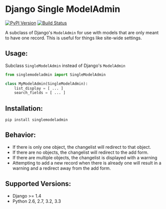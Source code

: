 Django Single ModelAdmin
=========================

[![PyPI Version](https://img.shields.io/pypi/v/singlemodeladmin.svg)][pypi]
[![Build Status](http://img.shields.io/travis/AMeng/django-single-model-admin.svg)][travis]

[travis]: http://travis-ci.org/AMeng/django-single-model-admin
[pypi]: https://pypi.python.org/pypi/singlemodeladmin

A subclass of Django's `ModelAdmin` for use with models that are only meant to have one record. This is useful for things like site-wide settings.

Usage:
------

Subclass `SingleModelAdmin` instead of Django's `ModelAdmin`

```python
from singlemodeladmin import SingleModelAdmin

class MyModelAdmin(SingleModelAdmin):
    list_display = [ ... ]
    search_fields = [ ... ]
```

Installation:
-------------
```
pip install singlemodeladmin
```

Behavior:
---------

 * If there is only one object, the changelist will redirect to that object.
 * If there are no objects, the changelist will redirect to the add form.
 * If there are multiple objects, the changelist is displayed with a warning
 * Attempting to add a new record when there is already one will result in a warning and a redirect away from the add form.

Supported Versions:
-------------------

 * Django >= 1.4
 * Python 2.6, 2.7, 3.2, 3.3
